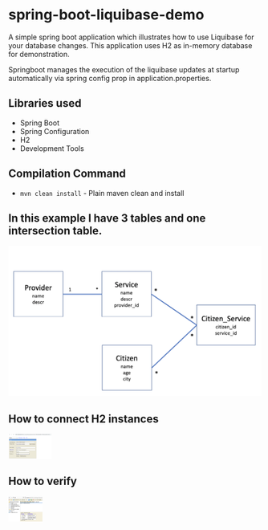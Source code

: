 # spring-boot-liquibase-demo

A simple spring boot application which illustrates how to use Liquibase for your database changes. 
This application uses H2 as in-memory database for demonstration.

Springboot manages the execution of the liquibase updates at startup automatically via spring config prop in application.properties.

## Libraries used
- Spring Boot
- Spring Configuration
- H2
- Development Tools

## Compilation Command
- `mvn clean install` - Plain maven clean and install


## In this example I have 3 tables and one intersection table.
![Alt text](src/main/resources/images/db-design.png?raw=true "Title")

## How to connect H2 instances
<img src="src/main/resources/images/h2-connect.png?raw=true" height="50">

## How to verify
<img src="src/main/resources/images/h2-query.png?raw=true" height="50">